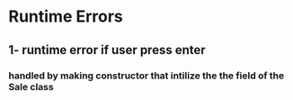 # Runtime Errors
## 1- runtime error if user press enter 
###    handled by making constructor that intilize the the field of the Sale class
